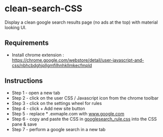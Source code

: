 # clean-search-CSS
Display a clean google search results page (no ads at the top) with material looking UI.

## Requirements
* Install chrome extension : 
https://chrome.google.com/webstore/detail/user-javascript-and-css/nbhcbdghjpllgmfilhnhkllmkecfmpld 

## Instructions
* Step 1 - open a new tab 
* Step 2 - click on the user CSS / Javascript icon from the chrome toolbar 
* Step 3 - click on the settings wheel for rules 
* Step 4 - click + Add new site button 
* Step 5 - replace * .exmaple.com with www.google.com 
* Step 6 - copy and paste the CSS in <a href="https://github.com/maximilianotaverna/clean-search-CSS/blob/master/googlesearch_rule.css">googlesearch_rule.css</a> into the CSS pane & save
* Step 7 - perform a google search in a new tab <br>
